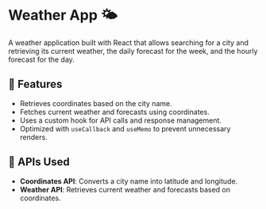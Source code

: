 # Weather App 🌤️  

A weather application built with React that allows searching for a city and retrieving its current weather, the daily forecast for the week, and the hourly forecast for the day.  

## 🚀 Features  

- Retrieves coordinates based on the city name.  
- Fetches current weather and forecasts using coordinates.  
- Uses a custom hook for API calls and response management.  
- Optimized with `useCallback` and `useMemo` to prevent unnecessary renders.  

## 📡 APIs Used  

- **Coordinates API**: Converts a city name into latitude and longitude.  
- **Weather API**: Retrieves current weather and forecasts based on coordinates.